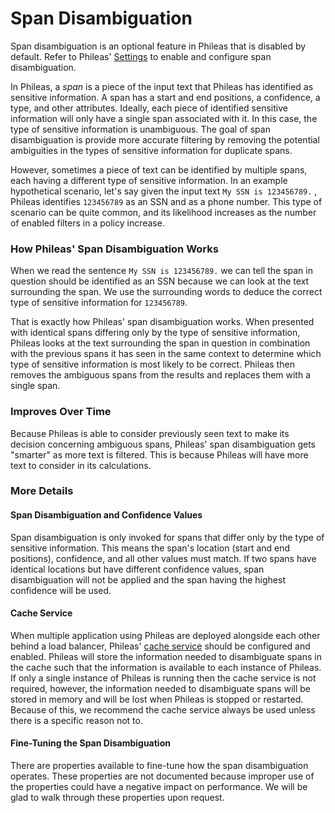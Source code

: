 # Span Disambiguation

Span disambiguation is an optional feature in Phileas that is disabled by default. Refer to Phileas' [Settings](settings.md#cache) to enable and configure span disambiguation.

In Phileas, a _span_ is a piece of the input text that Phileas has identified as sensitive information. A span has a start and end positions, a confidence, a type, and other attributes. Ideally, each piece of identified sensitive information will only have a single span associated with it. In this case, the type of sensitive information is unambiguous. The goal of span disambiguation is provide more accurate filtering by removing the potential ambiguities in the types of sensitive information for duplicate spans.

However, sometimes a piece of text can be identified by multiple spans, each having a different type of sensitive information. In an example hypothetical scenario, let's say given the input text `My SSN is 123456789.` , Phileas identifies `123456789` as an SSN and as a phone number. This type of scenario can be quite common, and its likelihood increases as the number of enabled filters in a policy increase.

### How Phileas' Span Disambiguation Works

When we read the sentence `My SSN is 123456789.` we can tell the span in question should be identified as an SSN because we can look at the text surrounding the span. We use the surrounding words to deduce the correct type of sensitive information for `123456789`.

That is exactly how Phileas' span disambiguation works. When presented with identical spans differing only by the type of sensitive information, Phileas looks at the text surrounding the span in question in combination with the previous spans it has seen in the same context to determine which type of sensitive information is most likely to be correct. Phileas then removes the ambiguous spans from the results and replaces them with a single span.

### Improves Over Time

Because Phileas is able to consider previously seen text to make its decision concerning ambiguous spans, Phileas' span disambiguation gets "smarter" as more text is filtered. This is because Phileas will have more text to consider in its calculations.

### More Details

#### Span Disambiguation and Confidence Values

Span disambiguation is only invoked for spans that differ only by the type of sensitive information. This means the span's location (start and end positions), confidence, and all other values must match. If two spans have identical locations but have different confidence values, span disambiguation will not be applied and the span having the highest confidence will be used.

#### Cache Service

When multiple application using Phileas are deployed alongside each other behind a load balancer, Phileas' [cache service](settings.md#cache) should be configured and enabled. Phileas will store the information needed to disambiguate spans in the cache such that the information is available to each instance of Phileas. If only a single instance of Phileas is running then the cache service is not required, however, the information needed to disambiguate spans will be stored in memory and will be lost when Phileas is stopped or restarted. Because of this, we recommend the cache service always be used unless there is a specific reason not to.

#### Fine-Tuning the Span Disambiguation

There are properties available to fine-tune how the span disambiguation operates. These properties are not documented because improper use of the properties could have a negative impact on performance. We will be glad to walk through these properties upon request.

